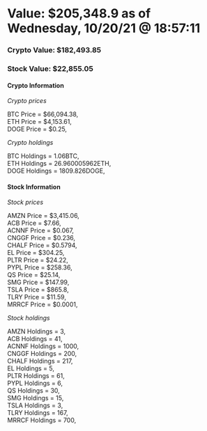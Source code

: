 # Value: $205,348.9 as of Wednesday, 10/20/21 @ 18:57:11 

### Crypto Value: $182,493.85

### Stock Value: $22,855.05

#### Crypto Information 
*Crypto prices* 

BTC Price = $66,094.38,  
ETH Price = $4,153.61,  
DOGE Price = $0.25,  


*Crypto holdings* 

BTC Holdings = 1.06BTC,  
ETH Holdings = 26.960005962ETH,  
DOGE Holdings = 1809.826DOGE,  


#### Stock Information 

*Stock prices* 

AMZN Price = $3,415.06,  
ACB Price = $7.66,  
ACNNF Price = $0.067,  
CNGGF Price = $0.236,  
CHALF Price = $0.5794,  
EL Price = $304.25,  
PLTR Price = $24.22,  
PYPL Price = $258.36,  
QS Price = $25.14,  
SMG Price = $147.99,  
TSLA Price = $865.8,  
TLRY Price = $11.59,  
MRRCF Price = $0.0001,  


*Stock holdings* 

AMZN Holdings = 3,  
ACB Holdings = 41,  
ACNNF Holdings = 1000,  
CNGGF Holdings = 200,  
CHALF Holdings = 217,  
EL Holdings = 5,  
PLTR Holdings = 61,  
PYPL Holdings = 6,  
QS Holdings = 30,  
SMG Holdings = 15,  
TSLA Holdings = 3,  
TLRY Holdings = 167,  
MRRCF Holdings = 700,  


